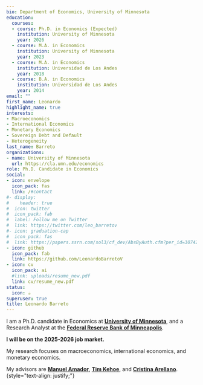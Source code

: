 ```yaml
---
bio: Department of Economics, University of Minnesota
education:
  courses:
  - course: Ph.D. in Economics (Expected)
    institution: University of Minnesota
    year: 2026
  - course: M.A. in Economics
    institution: University of Minnesota
    year: 2023
  - course: M.A. in Economics
    institution: Universidad de Los Andes
    year: 2018
  - course: B.A. in Economics
    institution: Universidad de Los Andes
    year: 2014    
email: ""
first_name: Leonardo
highlight_name: true
interests:
- Macroeconomics
- International Economics
- Monetary Economics
- Sovereign Debt and Default
- Heterogeneity
last_name: Barreto
organizations:
- name: University of Minnesota
  url: https://cla.umn.edu/economics
role: Ph.D. Candidate in Economics
social:
- icon: envelope
  icon_pack: fas
  link: /#contact
#- display:
#    header: true
#  icon: twitter
#  icon_pack: fab
#  label: Follow me on Twitter
#  link: https://twitter.com/leo_barretov
#- icon: graduation-cap
#  icon_pack: fas
#  link: https://papers.ssrn.com/sol3/cf_dev/AbsByAuth.cfm?per_id=3074214
- icon: github
  icon_pack: fab
  link: https://github.com/LeonardoBarretoV
- icon: cv
  icon_pack: ai
  #link: uploads/resume_new.pdf
  link: cv/resume_new.pdf
status:
  icon: ☕️
superuser: true
title: Leonardo Barreto
---
```


I am a Ph.D. candidate in Economics at [**University of Minnesota**](https://cla.umn.edu/economics), and a Research Analyst at the [**Federal Reserve Bank of Minneapolis**](https://www.minneapolisfed.org/economic-research/economists). 

**I will be on the 2025-2026 job market.**

My research focuses on macroeconomics, international economics, and monetary economics.

My advisors are [**Manuel Amador**](https://manuelamador.me/), [**Tim Kehoe**](http://users.econ.umn.edu/~tkehoe/), and [**Cristina Arellano**](https://www.cristinaarellano.com/).
{style="text-align: justify;"}
